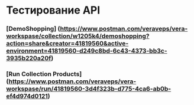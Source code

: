 # Тестирование API
### [DemoShopping] (https://www.postman.com/veraveps/vera-workspase/collection/w1205k4/demoshopping?action=share&creator=41819560&active-environment=41819560-d249c8bd-6c43-4373-bb3c-3935b220a20f)
### [Run Collection Products] (https://www.postman.com/veraveps/vera-workspase/run/41819560-3d4f323b-d775-4ca6-ab0b-ef4d974d0121)
